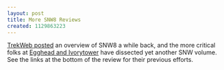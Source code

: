 ```yaml
---
layout: post
title: More SNW8 Reviews
created: 1129863223
---
```

[TrekWeb posted](http://trekweb.com/stories.php?aid=431878366c9f6) an overview of SNW8 a while back, and the more critical folks at [Egghead and Ivorytower](http://members.aol.com/stegghead/books/snw-8-e.htm) have dissected yet another SNW volume.  See the links at the bottom of the review for their previous efforts.
